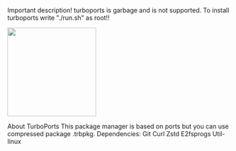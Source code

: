 Important description!
turboports is garbage and is not supported.
To install turboports write "./run.sh" as root!!

<img src="https://user-images.githubusercontent.com/81317803/217645688-2ae2629a-367c-4e0d-893f-95da2d702437.png" width="200" />

About TurboPorts
This package manager is based on ports but you can use compressed package .trbpkg. Dependencies:
      Git Curl Zstd E2fsprogs Util-linux
